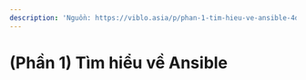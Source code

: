 ```yaml
---
description: 'Nguồn: https://viblo.asia/p/phan-1-tim-hieu-ve-ansible-4dbZNxv85YM'
---
```


# (Phần 1) Tìm hiểu về Ansible

